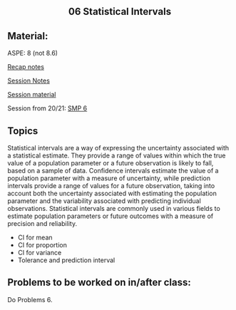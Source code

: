 <h2 align="center">06 Statistical Intervals</h2>

## Material:

ASPE: 8 (not 8.6)

[Recap notes](https://drive.google.com/file/d/10xgGtMHdRsu2p9ISkxM1I0RY6_Dah-fx/view?usp=sharing)

[Session Notes](https://drive.google.com/file/d/1TsK3ewuI5jNF6JuT4Yg1Y3JP85F5OZAI/view?usp=sharing)

[Session material](https://viaucdk-my.sharepoint.com/:f:/g/personal/rib_viauc_dk/EoY5rMCapgZLjtOdxkhvvVoBh_QnTKnGGcTPPM5vjoHd4w?e=Itlujg)

Session from 20/21: [SMP 6](https://youtu.be/lY7hLitDi-U)

## Topics

Statistical intervals are a way of expressing the uncertainty associated with a statistical estimate. They provide a range of values within which the true value of a population parameter or a future observation is likely to fall, based on a sample of data. Confidence intervals estimate the value of a population parameter with a measure of uncertainty, while prediction intervals provide a range of values for a future observation, taking into account both the uncertainty associated with estimating the population parameter and the variability associated with predicting individual observations. Statistical intervals are commonly used in various fields to estimate population parameters or future outcomes with a measure of precision and reliability.

- CI for mean
- CI for proportion
- CI for variance
- Tolerance and prediction interval


## Problems to be worked on in/after class:

Do Problems 6.



